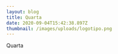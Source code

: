 ```yaml
---
layout: blog
title: Quarta
date: 2020-09-04T15:42:38.897Z
thumbnail: /images/uploads/logotipo.png
---
```

Quarta